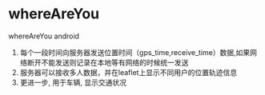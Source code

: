 # whereAreYou
whereAreYou android  
1. 每个一段时间向服务器发送位置时间（gps_time,receive_time）数据,如果网络断开不能发送则记录在本地等有网络的时候统一发送  
2. 服务器可以接收多人数据，并在leaflet上显示不同用户的位置轨迹信息  
3. 更进一步, 用于车辆, 显示交通状况
